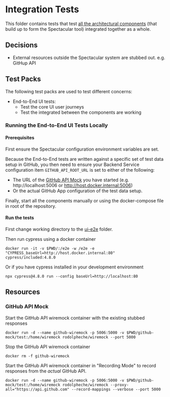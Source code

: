 # Integration Tests
This folder contains tests that test [all the architectural components](../docs/architecture.md) (that build up to form the Spectacular tool) integrated together as a whole.

## Decisions
- External resources outside the Spectacular system are stubbed out. e.g. GitHup API

## Test Packs
The following test packs are used to test different concerns:
- End-to-End UI tests:
  - Test the core UI user journeys
  - Test the integrated between the components are working

### Running the End-to-End UI Tests Locally
#### Prerequisites
First ensure the Spectacular configuration environment variables are set.

Because the End-to-End tests are written against a specific set of test data setup in GitHub, you then need to ensure your Backend Service configuration item `GITHUB_API_ROOT_URL` is set to either of the following:
- The URL of the [GitHub API Mock](#github-api-mock) you have started (e.g. http://localhost:5006 or http://host.docker.internal:5006)
- Or the actual GitHub App configuration of the test data setup.

Finally, start all the components manually or using the docker-compose file in root of the repository.

#### Run the tests
First change working directory to the [ui-e2e](ui-e2e/) folder.

Then run cypress using a docker container
```
docker run -it -v $PWD/:/e2e -w /e2e -e "CYPRESS_baseUrl=http://host.docker.internal:80" cypress/included:4.8.0
```

Or if you have cypress installed in your development environment
```
npx cypress@4.8.0 run --config baseUrl=http://localhost:80
```

## Resources
### GitHub API Mock
Start the GitHub API wiremock container with the existing stubbed responses
```
docker run -d --name github-wiremock -p 5006:5000 -v $PWD/github-mock/test:/home/wiremock rodolpheche/wiremock --port 5000
```
Stop the GitHub API wiremock container
```
docker rm -f github-wiremock
```

Start the GitHub API wiremock container in "Recording Mode" to record responses from the _actual_ GitHub API.
```
docker run -d --name github-wiremock -p 5006:5000 -v $PWD/github-mock/test:/home/wiremock rodolpheche/wiremock --proxy-all="https://api.github.com" --record-mappings --verbose --port 5000
```
